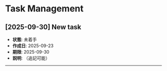 # Task Management


## [2025-09-30] New task

- **状態**: 未着手
- **作成日**: 2025-09-23
- **期限**: 2025-09-30
- **説明**: （追記可能）

---
